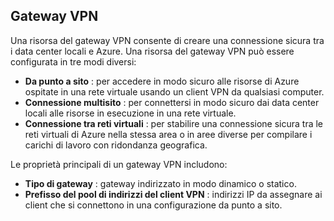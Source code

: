 ## <a name="vpn-gateway"></a>Gateway VPN
Una risorsa del gateway VPN consente di creare una connessione sicura tra i data center locali e Azure. Una risorsa del gateway VPN può essere configurata in tre modi diversi:

* **Da punto a sito** : per accedere in modo sicuro alle risorse di Azure ospitate in una rete virtuale usando un client VPN da qualsiasi computer. 
* **Connessione multisito** : per connettersi in modo sicuro dai data center locali alle risorse in esecuzione in una rete virtuale. 
* **Connessione tra reti virtuali** : per stabilire una connessione sicura tra le reti virtuali di Azure nella stessa area o in aree diverse per compilare i carichi di lavoro con ridondanza geografica.

Le proprietà principali di un gateway VPN includono:

* **Tipo di gateway** : gateway indirizzato in modo dinamico o statico. 
* **Prefisso del pool di indirizzi del client VPN** : indirizzi IP da assegnare ai client che si connettono in una configurazione da punto a sito.

